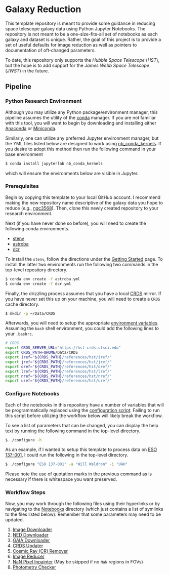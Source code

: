 # Galaxy Reduction

This template repository is meant to provide some guidance in reducing space telescope galaxy data
using Python Jupyter Notebooks. The repository is not meant to be a one-size-fits-all set of
notebooks as each galaxy and dataset is unique. Rather, the goal of this project is to provide a
set of useful defaults for image reduction as well as pointers to documentation of oft-changed
parameters.

To date, this repository only supports the *Hubble Space Telescope* (*HST*), but the hope is to add
support for the *James Webb Space Telescope* (*JWST*) in the future.

## Pipeline

### Python Research Environment

Although you may utilize any Python package/environment manager, this pipeline assumes the utility
of the [conda](https://conda.io/) manager. If you are not familiar with this tool, you will want
to begin by downloading and installing either
[Anaconda](https://docs.anaconda.com/free/anaconda/install/index.html) or
[Miniconda](https://docs.conda.io/en/latest/miniconda.html).

Similarly, one can utilize any preferred Jupyter environment manager, but the YML files listed below
are designed to work using
[nb_conda_kernels](https://github.com/Anaconda-Platform/nb_conda_kernels). If you desire to adopt
this method then run the following command in your base environment

```bash
$ conda install jupyterlab nb_conda_kernels
```

which will ensure the environments below are visible in Jupyter.

### Prerequisites

Begin by copying this template to your local GitHub account. I recommend making the new repository
name descriptive of the galaxy data you hope to reduce (*e.g.*,
[ngc3568](https://github.com/wwaldron/ngc3568)). Then, clone this newly created repository to your
research environment.

Next (if you have never done so before), you will need to create the following conda environments.

* [stenv](https://stenv.readthedocs.io/en/latest/index.html)
* [astroba](astroba.yml)
* [dcr](dcr.yml)

To install the `stenv`, follow the directions under the
[Getting Started](https://stenv.readthedocs.io/en/latest/getting_started.html) page. To install the
latter two environments run the following two commands in the top-level repository directory.

```bash
$ conda env create -f astroba.yml
$ conda env create -f dcr.yml
```

Finally, the drizzling process assumes that you have a local
[CRDS](https://hst-crds.stsci.edu/static/users_guide/overview.html) mirror. If you have never set
this up on your machine, you will need to create a `CRDS` cache directory.

```bash
$ mkdir -p ~/Data/CRDS
```

Afterwards, you will need to setup the appropriate
[environment variables](https://hst-crds.stsci.edu/static/users_guide/environment.html). Assuming
the `bash` shell environment, you could add the following lines to your `.bashrc`.

```bash
# CRDS
export CRDS_SERVER_URL="https://hst-crds.stsci.edu"
export CRDS_PATH=$HOME/Data/CRDS
export iref="${CRDS_PATH}/references/hst/iref/"
export jref="${CRDS_PATH}/references/hst/jref/"
export oref="${CRDS_PATH}/references/hst/oref/"
export lref="${CRDS_PATH}/references/hst/lref/"
export nref="${CRDS_PATH}/references/hst/nref/"
export uref="${CRDS_PATH}/references/hst/uref/"
```

### Configure Notebooks

Each of the notebooks in this repository have a number of variables that will be programmatically
replaced using the [configuration script](configure.py). Failing to run this script before utilizing
the workflow below will likely break the workflow.

To see a list of parameters that can be changed, you can display the help text by running the
following command in the top-level directory.

```bash
$ ./configure -h
```

As an example, if I wanted to setup this template to process data on
[ESO 137-001](https://en.wikipedia.org/wiki/ESO_137-001), I could run the following in the top-level
directory.

```bash
$ ./configure "ESO 137-001" -a "Will Waldron" -i "UAH"
```

Please note the use of quotation marks in the previous command as is necessary if there is
whitespace you want preserved.

### Workflow Steps

Now, you may work through the following files using their hyperlinks or by
navigating to the [Notebooks](Notebooks) directory (which just contains a list
of symlinks to the files listed below). Remember that some
parameters may need to be updated.

1. [Image Downloader](Images/ImageDownloader.ipynb)
1. [NED Downloader](Data/NED/NED_InfoDownloader.ipynb)
1. [GAIA Downloader](Data/GAIA/GAIA_Downloader.ipynb)
1. [CRDS Updater](Images/update_crds.sh)
1. [Cosmic Ray (CR) Remover](Images/DeepCR-Remover.ipynb)
1. [Image Reducer](Images/ImageReducer.ipynb)
1. [NaN Pixel Inpainter](Images/ProcessedImages/HST/PythonNotebooks/DrizzledInpainter.ipynb) (May be skipped if no `NaN` regions in FOVs)
1. [Photometry Checker](Images/ProcessedImages/HST/PythonNotebooks/PhotometryChecker.ipynb)
